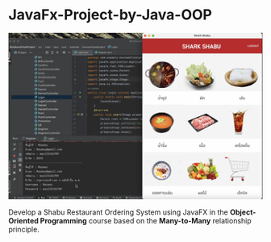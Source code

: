 # JavaFx-Project-by-Java-OOP
![Image Project](https://github.com/mayisme02/JavaFx-Project-by-Java-OOP/blob/main/demo/java1.png?raw=true)

Develop a Shabu Restaurant Ordering System using JavaFX in the **Object-Oriented Programming** course based on the **Many-to-Many** relationship principle.
